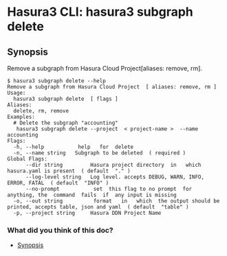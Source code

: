 # Hasura3 CLI: hasura3 subgraph delete

## Synopsis​

Remove a subgraph from Hasura Cloud Project[aliases: remove, rm].

```
$ hasura3 subgraph delete --help
Remove a subgraph from Hasura Cloud Project  [ aliases: remove, rm ]
Usage:
  hasura3 subgraph delete  [ flags ]
Aliases:
  delete, rm, remove
Examples:
  # Delete the subgraph "accounting"
   hasura3 subgraph delete --project  < project-name >  --name accounting
Flags:
  -h, --help           help   for  delete
  -n, --name string   Subgraph to be deleted  ( required )
Global Flags:
      --dir string         Hasura project directory  in   which  hasura.yaml is present  ( default  "." )
      --log-level string   Log level. accepts DEBUG, WARN, INFO, ERROR, FATAL  ( default  "INFO" )
      --no-prompt           set  this flag to no prompt  for  anything, the  command  fails  if  any input is missing
  -o, --out string          format   in   which  the output should be printed, accepts table, json and yaml  ( default  "table" )
  -p, --project string     Hasura DDN Project Name
```

### What did you think of this doc?

- [ Synopsis ](https://hasura.io/docs/3.0/cli/commands/subgraph-delete/#synopsis)
